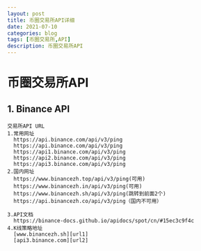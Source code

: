 ```yaml
---
layout: post
title: 币圈交易所API详细
date: 2021-07-10
categories: blog
tags: [币圈交易所,API]
description: 币圈交易所API
---
```



# 币圈交易所API

## **1. Binance API**
    交易所API URL
    1.常用网址
      https://api.binance.com/api/v3/ping
      https://api.binance.com/api/v3/ping
      https://api1.binance.com/api/v3/ping
      https://api2.binance.com/api/v3/ping
      https://api3.binance.com/api/v3/ping
    2.国内网址
      https://www.binancezh.top/api/v3/ping(可用)
      https://www.binancezh.in/api/v3/ping(可用)
      https://www.binancezh.sh/api/v3/ping(跳转到前面2个)
      https://api.binancezh.co/api/v3/ping（国内不可用）

    3.API文档
      https://binance-docs.github.io/apidocs/spot/cn/#15ec3c9f4c
    4.K线策略地址
      [www.binancezh.sh][url1]
      [api3.binance.com][url2]

[url1]: https://www.binancezh.sh/api/v3/klines?symbol=1INCHUSDT&startTime=1625500800000&endTime=1625846399000&limit=1000&interval=1d
[url2]: https://api3.binance.com/api/v3/klines?symbol=1INCHUSDT&startTime=1625500800000&endTime=1625846399000&limit=1000&interval=1d